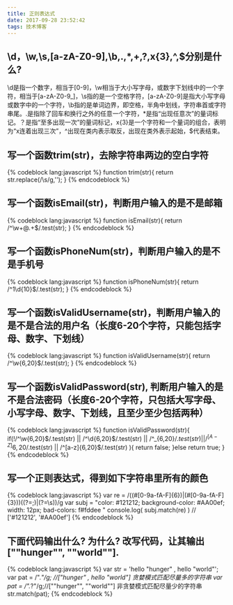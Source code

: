 ```yaml
---
title: 正则表达式
date: 2017-09-28 23:52:42
tags: 技术博客
---
```


## \d，\w,\s,[a-zA-Z0-9],\b,.,\*,+,?,x{3},^,$分别是什么?
\d是指一个数字，相当于[0-9]，\w相当于大小写字母，或数字下划线中的一个字符，相当于[a-zA-Z0-9_]，\s指的是一个空格字符，[a-zA-Z0-9]是指大小写字母或数字中的一个字符，\b指的是单词边界，即空格，半角中划线，字符串首或字符串尾。.是指除了回车和换行之外的任意一个字符，\*是指“出现任意次”的量词标记。？是指“至多出现一次”的量词标记，x{3}是一个字符和一个量词的组合，表明为“x连着出现三次”，^出现在类内表示取反，出现在类外表示起始，$代表结束。
## 写一个函数trim(str)，去除字符串两边的空白字符
{% codeblock lang:javascript %}
function trim(str){
	return str.replace(/\s/g,'');
}
{% endcodeblock %}
## 写一个函数isEmail(str)，判断用户输入的是不是邮箱
{% codeblock lang:javascript %}
function isEmail(str){
	return /^\w+@.+$/.test(str);
}
{% endcodeblock %}
## 写一个函数isPhoneNum(str)，判断用户输入的是不是手机号
{% codeblock lang:javascript %}
function isPhoneNum(str){
	return /^1\d{10}$/.test(str);
}
{% endcodeblock %}
## 写一个函数isValidUsername(str)，判断用户输入的是不是合法的用户名（长度6-20个字符，只能包括字母、数字、下划线）
{% codeblock lang:javascript %}
function isValidUsername(str){
	return /^\w{6,20}$/.test(str);
}
{% endcodeblock %}
## 写一个函数isValidPassword(str), 判断用户输入的是不是合法密码（长度6-20个字符，只包括大写字母、小写字母、数字、下划线，且至少至少包括两种）
{% codeblock lang:javascript %}
function isValidPassword(str){
	if(!/^\w{6,20}$/.test(str) || 
	   /^\d{6,20}$/.test(str) ||
	   /^_{6,20}$/.test(str) ||
	   /^[A-Z]{6,20}$/.test(str) ||
	   /^[a-z]{6,20}$/.test(str)
	   ){
		return false;
    }else return true;
}
{% endcodeblock %}
## 写一个正则表达式，得到如下字符串里所有的颜色
{% codeblock lang:javascript %}
var re = /((#[0-9a-fA-F]{6})|(#[0-9a-fA-F]{3}))((?=;)|(?=\s))/g
var subj = "color: #121212; background-color: #AA00ef; width: 12px; bad-colors: f#fddee "
console.log( subj.match(re) )  // ['#121212', '#AA00ef']
{% endcodeblock %}
## 下面代码输出什么? 为什么? 改写代码，让其输出[""hunger"", ""world""].
{% codeblock lang:javascript %}
var str = 'hello  "hunger" , hello "world"';
var pat =  /".*"/g; //["hunger" , hello "world"] 贪婪模式匹配尽量多的字符串
var pat =  /".*?"/g;//[""hunger"", ""world""] 非贪婪模式匹配尽量少的字符串
str.match(pat);
{% endcodeblock %}
 
